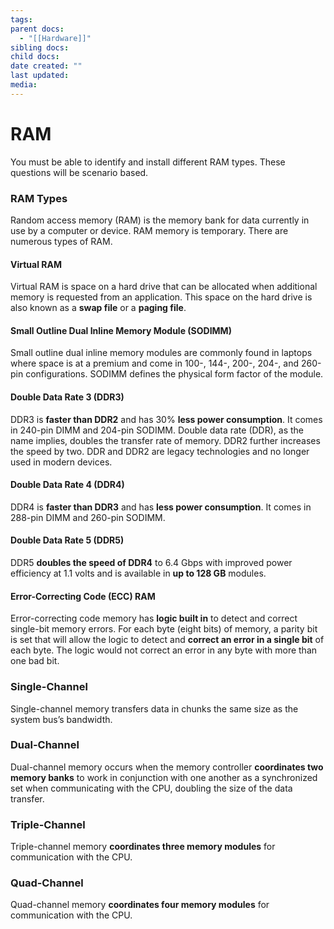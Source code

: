 ```yaml
---
tags: 
parent docs:
  - "[[Hardware]]"
sibling docs: 
child docs: 
date created: ""
last updated: 
media:
---
```

# RAM
You must be able to identify and install different RAM types. These questions will be scenario based.

### RAM Types
Random access memory (RAM) is the memory bank for data currently in use by a computer or device. RAM memory is temporary. There are numerous types of RAM.

#### Virtual RAM
Virtual RAM is space on a hard drive that can be allocated when additional memory is requested from an application. This space on the hard drive is also known as a **swap file** or a **paging file**.

#### Small Outline Dual Inline Memory Module (SODIMM)
Small outline dual inline memory modules are commonly found in laptops where space is at a premium and come in 100-, 144-, 200-, 204-, and 260-pin configurations. SODIMM defines the physical form factor of the module.

#### Double Data Rate 3 (DDR3)
DDR3 is **faster than DDR2** and has 30% **less power consumption**. It comes in 240-pin DIMM and 204-pin SODIMM. Double data rate (DDR), as the name implies, doubles the transfer rate of memory. DDR2 further increases the speed by two. DDR and DDR2 are legacy technologies and no longer used in modern devices.

#### Double Data Rate 4 (DDR4)
DDR4 is **faster than DDR3** and has **less power consumption**. It comes in 288-pin DIMM and 260-pin SODIMM.

#### Double Data Rate 5 (DDR5)
DDR5 **doubles the speed of DDR4** to 6.4 Gbps with improved power efficiency at 1.1 volts and is available in **up to 128 GB** modules.

#### Error-Correcting Code (ECC) RAM
Error-correcting code memory has **logic built in** to detect and correct single-bit memory errors. For each byte (eight bits) of memory, a parity bit is set that will allow the logic to detect and **correct an error in a single bit** of each byte. The logic would not correct an error in any byte with more than one bad bit.

### Single-Channel
Single-channel memory transfers data in chunks the same size as the system bus’s bandwidth.

### Dual-Channel
Dual-channel memory occurs when the memory controller **coordinates two memory banks** to work in conjunction with one another as a synchronized set when communicating with the CPU, doubling the size of the data transfer.

### Triple-Channel
Triple-channel memory **coordinates three memory modules** for communication with the CPU.

### Quad-Channel
Quad-channel memory **coordinates four memory modules** for communication with the CPU.

